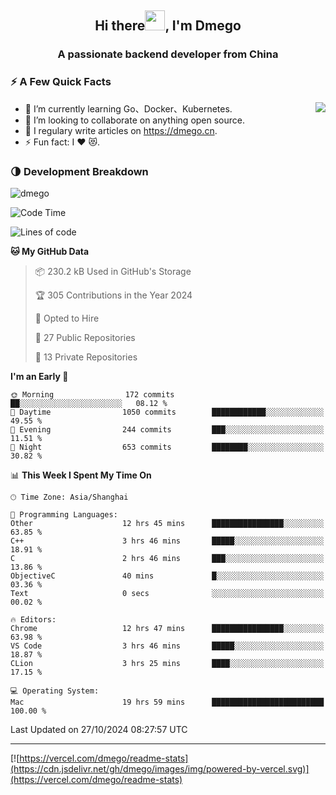 <h2 align="center">Hi there<img src="https://cdn.jsdelivr.net/gh/dmego/images/img/Hi.gif" height="32" />, I'm Dmego </h2>
<h3 align="center">A passionate backend developer from China</h3>

### ⚡️ A Few Quick Facts

<img align="right" src="https://readme-stats-dmego.vercel.app/api?username=dmego&show_icons=true&icon_color=1573B3&hide_title=true&text_color=718096&bg_color=00000000&hide_border=true"/>

<ul>
    <li> 🌱 I’m currently learning Go、Docker、Kubernetes.</li>
    <li> 👯 I’m looking to collaborate on anything open source.</li>
    <li> 📝 I regulary write articles on <a href="https://dmego.cn">https://dmego.cn</a>.</li>
    <li> ⚡ Fun fact: I ❤️ 😻.</li>
</ul>

### 🌗 Development Breakdown

<img src="https://komarev.com/ghpvc/?username=dmego" alt="dmego" />

<!--START_SECTION:waka-->
![Code Time](http://img.shields.io/badge/Code%20Time-3%2C024%20hrs%207%20mins-blue)

![Lines of code](https://img.shields.io/badge/From%20Hello%20World%20I%27ve%20Written-676.6%20thousand%20lines%20of%20code-blue)

**🐱 My GitHub Data** 

> 📦 230.2 kB Used in GitHub's Storage 
 > 
> 🏆 305 Contributions in the Year 2024
 > 
> 💼 Opted to Hire
 > 
> 📜 27 Public Repositories 
 > 
> 🔑 13 Private Repositories 
 > 
**I'm an Early 🐤** 

```text
🌞 Morning                172 commits         ██░░░░░░░░░░░░░░░░░░░░░░░   08.12 % 
🌆 Daytime                1050 commits        ████████████░░░░░░░░░░░░░   49.55 % 
🌃 Evening                244 commits         ███░░░░░░░░░░░░░░░░░░░░░░   11.51 % 
🌙 Night                  653 commits         ████████░░░░░░░░░░░░░░░░░   30.82 % 
```


📊 **This Week I Spent My Time On** 

```text
🕑︎ Time Zone: Asia/Shanghai

💬 Programming Languages: 
Other                    12 hrs 45 mins      ████████████████░░░░░░░░░   63.85 % 
C++                      3 hrs 46 mins       █████░░░░░░░░░░░░░░░░░░░░   18.91 % 
C                        2 hrs 46 mins       ███░░░░░░░░░░░░░░░░░░░░░░   13.86 % 
ObjectiveC               40 mins             █░░░░░░░░░░░░░░░░░░░░░░░░   03.36 % 
Text                     0 secs              ░░░░░░░░░░░░░░░░░░░░░░░░░   00.02 % 

🔥 Editors: 
Chrome                   12 hrs 47 mins      ████████████████░░░░░░░░░   63.98 % 
VS Code                  3 hrs 46 mins       █████░░░░░░░░░░░░░░░░░░░░   18.87 % 
CLion                    3 hrs 25 mins       ████░░░░░░░░░░░░░░░░░░░░░   17.15 % 

💻 Operating System: 
Mac                      19 hrs 59 mins      █████████████████████████   100.00 % 
```


 Last Updated on 27/10/2024 08:27:57 UTC
<!--END_SECTION:waka-->

---

[![https://vercel.com/dmego/readme-stats](https://cdn.jsdelivr.net/gh/dmego/images/img/powered-by-vercel.svg)](https://vercel.com/dmego/readme-stats)

